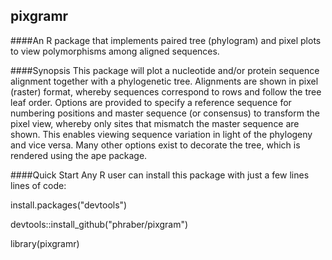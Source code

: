 ## pixgramr
####An R package that implements paired tree (phylogram) and pixel plots to view polymorphisms among aligned sequences.

####Synopsis
This package will plot a nucleotide and/or protein sequence alignment together with a phylogenetic tree.  Alignments are shown in pixel (raster) format, whereby sequences correspond to rows and follow the tree leaf order.  Options are provided to specify a reference sequence for numbering positions and master sequence (or consensus) to transform the pixel view, whereby only sites that mismatch the master sequence are shown.  This enables viewing sequence variation in light of the phylogeny and vice versa.  Many other options exist to decorate the tree, which is rendered using the ape package.

####Quick Start
Any R user can install this package with just a few lines lines of code:

  install.packages("devtools")

  devtools::install_github("phraber/pixgram")

  library(pixgramr)
